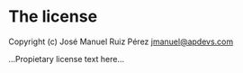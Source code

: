 # The license

Copyright (c) José Manuel Ruiz Pérez jmanuel@apdevs.com

...Propietary license text here...
